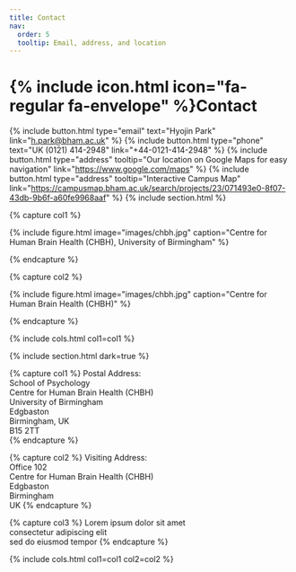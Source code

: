 ```yaml
---
title: Contact
nav:
  order: 5
  tooltip: Email, address, and location
---
```


# {% include icon.html icon="fa-regular fa-envelope" %}Contact

{%
  include button.html
  type="email"
  text="Hyojin Park"
  link="h.park@bham.ac.uk"
%}
{%
  include button.html
  type="phone"
  text="UK (0121) 414-2948"
  link="+44-0121-414-2948"
%}
{%
  include button.html
  type="address"
  tooltip="Our location on Google Maps for easy navigation"
  link="https://www.google.com/maps"
%}
{%
  include button.html
  type="address"
  tooltip="Interactive Campus Map"
  link="https://campusmap.bham.ac.uk/search/projects/23/071493e0-8f07-43db-9b6f-a60fe9968aaf"
%}
{% include section.html %}

{% capture col1 %}

{%
  include figure.html
  image="images/chbh.jpg"
  caption="Centre for Human Brain Health (CHBH), University of Birmingham"
%}

{% endcapture %}

{% capture col2 %}

{%
  include figure.html
  image="images/chbh.jpg"
  caption="Centre for Human Brain Health (CHBH)"
%}

{% endcapture %}

{% include cols.html col1=col1 %}

{% include section.html dark=true %}

{% capture col1 %}
Postal Address: <br>
School of Psychology <br>
Centre for Human Brain Health (CHBH) <br>
University of Birmingham <br>
Edgbaston <br>
Birmingham, UK <br>
B15 2TT <br>
{% endcapture %}

{% capture col2 %}
Visiting Address: <br>
Office 102 <br>
Centre for Human Brain Health (CHBH) <br>
Edgbaston <br>
Birmingham <br>
UK
{% endcapture %}

{% capture col3 %}
Lorem ipsum dolor sit amet  
consectetur adipiscing elit  
sed do eiusmod tempor
{% endcapture %}

{% include cols.html col1=col1 col2=col2 %}
